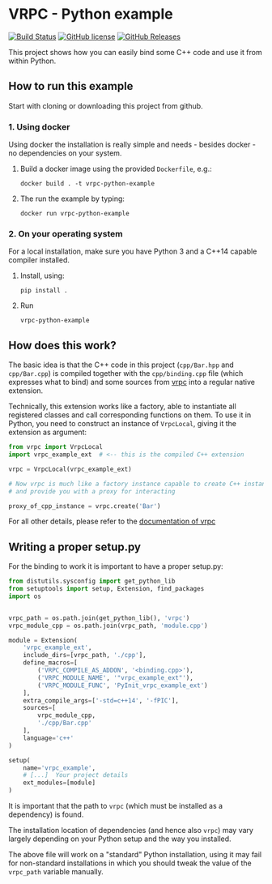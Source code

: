 # VRPC - Python example
[![Build Status](https://travis-ci.org/bheisen/vrpc-python-example.svg?branch=master)](https://travis-ci.org/bheisen/vrpc-python-example)
[![GitHub license](https://img.shields.io/badge/license-MIT-blue.svg)](https://raw.githubusercontent.com/bheisen/vrpc-python-example/master/LICENSE)
[![GitHub Releases](https://img.shields.io/github/tag/bheisen/vrpc-python-example.svg)](https://github.com/bheisen/vrpc-python-example/tag)

This project shows how you can easily bind some C++ code and use it from within
Python.

## How to run this example

Start with cloning or downloading this project from github.

### 1. Using docker

Using docker the installation is really simple and needs - besides docker -
no dependencies on your system.

1. Build a docker image using the provided `Dockerfile`, e.g.:

    ```
    docker build . -t vrpc-python-example
    ```

2. The run the example by typing:

    ```
    docker run vrpc-python-example
    ```

### 2. On your operating system

For a local installation, make sure you have Python 3 and a C++14 capable
compiler installed.

1. Install, using:
    ```
    pip install .
    ```

2. Run
    ```
    vrpc-python-example
    ```

## How does this work?

The basic idea is that the C++ code in this project (`cpp/Bar.hpp` and
`cpp/Bar.cpp`) is compiled together with the `cpp/binding.cpp` file (which
expresses what to bind) and some sources from
[vrpc](https://github.com/bheisen/vrpc) into a regular native extension.

Technically, this extension works like a factory, able to instantiate all
registered classes and call corresponding functions on them. To use it in
Python, you need to construct an instance of `VrpcLocal`, giving it the
extension as argument:

```python
from vrpc import VrpcLocal
import vrpc_example_ext  # <-- this is the compiled C++ extension

vrpc = VrpcLocal(vrpc_example_ext)

# Now vrpc is much like a factory instance capable to create C++ instance
# and provide you with a proxy for interacting

proxy_of_cpp_instance = vrpc.create('Bar')
```

For all other details, please refer to the [documentation of
vrpc](https://github.com/bheisen/vrpc#readme)

## Writing a proper setup.py

For the binding to work it is important to have a proper setup.py:

```python
from distutils.sysconfig import get_python_lib
from setuptools import setup, Extension, find_packages
import os


vrpc_path = os.path.join(get_python_lib(), 'vrpc')
vrpc_module_cpp = os.path.join(vrpc_path, 'module.cpp')

module = Extension(
    'vrpc_example_ext',
    include_dirs=[vrpc_path, './cpp'],
    define_macros=[
        ('VRPC_COMPILE_AS_ADDON', '<binding.cpp>'),
        ('VRPC_MODULE_NAME', '"vrpc_example_ext"'),
        ('VRPC_MODULE_FUNC', 'PyInit_vrpc_example_ext')
    ],
    extra_compile_args=['-std=c++14', '-fPIC'],
    sources=[
        vrpc_module_cpp,
        './cpp/Bar.cpp'
    ],
    language='c++'
)

setup(
    name='vrpc_example',
    # [...]  Your project details
    ext_modules=[module]
)
```

It is important that the path to `vrpc` (which must be installed as a
dependency) is found.

The installation location of dependencies (and hence also `vrpc`) may vary
largely depending on your Python setup and the way you installed.

The above file will work on a "standard" Python installation, using it may fail
for non-standard installations in which you should tweak the value of the
`vrpc_path` variable manually.
